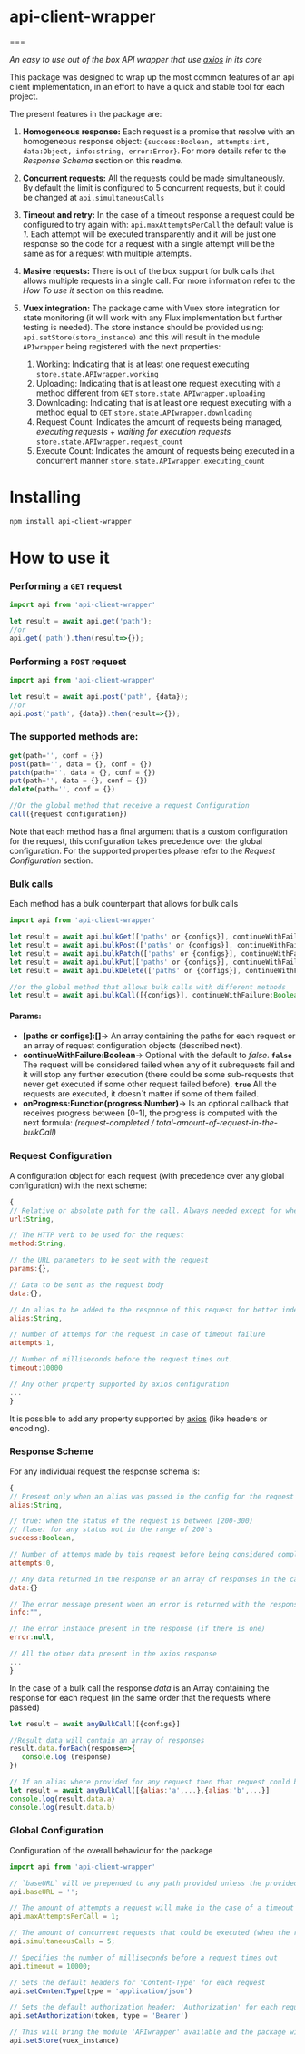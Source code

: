 # api-client-wrapper
===

_An easy to use out of the box API wrapper that use [axios](https://github.com/axios/axios)  in its core_

This package was designed to wrap up the most common features of an api client implementation, in an effort to have a quick and stable tool for each project.

The present features in the package are:

1. **Homogeneous response:** Each request is a promise that resolve with an homogeneous response object: `{success:Boolean, attempts:int, data:Object, info:string, error:Error}`. For more details refer to the _Response Schema_ section on this readme.

1. **Concurrent requests:** All the requests could be made simultaneously. By default the limit is configured to 5 concurrent requests, but it could be changed at `api.simultaneousCalls`

1. **Timeout and retry:** In the case of a timeout response a request could be configured to try again with: `api.maxAttemptsPerCall` the default value is _1_. Each attempt will be executed transparently and it will be just one response so the code for a request with a single attempt will be the same as for a request with multiple attempts.

1. **Masive requests:** There is out of the box support for bulk calls that allows multiple requests in a single call. For more information refer to the _How To use it_ section on this readme.

1. **Vuex integration:** The package came with Vuex store integration for state monitoring (it will work with any Flux implementation but further testing is needed). The store instance should be provided using: `api.setStore(store_instance)` and this will result in the module `APIwrapper` being registered with the next properties:
   1. Working: Indicating that is at least one request executing `store.state.APIwrapper.working`
   1. Uploading: Indicating that is at least one request executing with a method different from `GET` `store.state.APIwrapper.uploading`
   1. Downloading: Indicating that is at least one request executing with a method equal to `GET` `store.state.APIwrapper.downloading`
   1. Request Count: Indicates the amount of requests being managed, _executing requests + waiting for execution requests_ `store.state.APIwrapper.request_count`
   1. Execute Count: Indicates the amount of requests being executed in a concurrent manner `store.state.APIwrapper.executing_count`
   

# Installing
```bash
npm install api-client-wrapper
```

# How to use it

### Performing a `GET` request

```javascript
import api from 'api-client-wrapper'

let result = await api.get('path');
//or
api.get('path').then(result=>{});
```

### Performing a `POST` request

```javascript
import api from 'api-client-wrapper'

let result = await api.post('path', {data});
//or
api.post('path', {data}).then(result=>{});
```

### The supported methods are:
```javascript
get(path='', conf = {})
post(path='', data = {}, conf = {})
patch(path='', data = {}, conf = {})
put(path='', data = {}, conf = {})
delete(path='', conf = {})

//Or the global method that receive a request Configuration
call({request configuration})
```
Note that each method has a final argument that is a custom configuration for the request, this configuration takes precedence over the global configuration. For the supported properties please refer to the _Request Configuration_ section.

### Bulk calls
Each method has a bulk counterpart that allows for bulk calls

```javascript
import api from 'api-client-wrapper'

let result = await api.bulkGet(['paths' or {configs}], continueWithFailure:Boolean, onProgress)
let result = await api.bulkPost(['paths' or {configs}], continueWithFailure:Boolean, onProgress)
let result = await api.bulkPatch(['paths' or {configs}], continueWithFailure:Boolean, onProgress)
let result = await api.bulkPut(['paths' or {configs}], continueWithFailure:Boolean, onProgress)
let result = await api.bulkDelete(['paths' or {configs}], continueWithFailure:Boolean, onProgress)

//or the global method that allows bulk calls with different methods
let result = await api.bulkCall([{configs}], continueWithFailure:Boolean, onProgress)
```
#### Params:
* **[paths or configs]:[]**-> An array containing the paths for each request or an array of request configuration objects (described next).
* **continueWithFailure:Boolean**-> Optional with the default to _false_.  **`false`** The request will be considered failed when any of it subrequests fail and it will stop any further execution (there could be some sub-requests that never get executed if some other request failed before). **`true`** All the requests are executed, it doesn´t matter if some of them failed.
* **onProgress:Function(progress:Number)**-> Is an optional callback that receives progress between [0-1], the progress is computed with the next formula: _(request-completed / total-amount-of-request-in-the-bulkCall)_

### Request Configuration
A configuration object for each request (with precedence over any global configuration) with the next scheme:
```javascript
{
// Relative or absolute path for the call. Always needed except for when a path was already passed as an argument
url:String,

// The HTTP verb to be used for the request
method:String,

// the URL parameters to be sent with the request
params:{},

// Data to be sent as the request body
data:{},

// An alias to be added to the response of this request for better indentification with bulk calls
alias:String,

// Number of attemps for the request in case of timeout failure
attempts:1,

// Number of milliseconds before the request times out.
timeout:10000

// Any other property supported by axios configuration
...
}
```

It is possible to add any property supported by [axios](https://github.com/axios/axios) (like headers or encoding).

### Response Scheme

For any individual request the response schema is:
```javascript
{
// Present only when an alias was passed in the config for the request
alias:String,

// true: when the status of the request is between [200-300) 
// flase: for any status not in the range of 200's
success:Boolean,

// Number of attemps made by this request before being considered completed
attempts:0,

// Any data returned in the response or an array of responses in the case of a bulk call
data:{}

// The error message present when an error is returned with the response
info:"",

// The error instance present in the response (if there is one)
error:null,

// All the other data present in the axios response
...
}
```
In the case of a bulk call the response _data_ is an Array containing the response for each request (in the same order that the requests where passed)

```javascript
let result = await anyBulkCall([{configs}]

//Result data will contain an array of responses
result.data.forEach(response=>{
   console.log (response)
})

// If an alias where provided for any request then that request could be accessed with that alias
let result = await anyBulkCall([{alias:'a',...},{alias:'b',...}]
console.log(result.data.a)
console.log(result.data.b)
```

### Global Configuration

Configuration of the overall behaviour for the package

```javascript
import api from 'api-client-wrapper'

// `baseURL` will be prepended to any path provided unless the provided path is absolute.
api.baseURL = '';

// The amount of attempts a request will make in the case of a timeout before failing completely
api.maxAttemptsPerCall = 1;

// The amount of concurrent requests that could be executed (when the requests number exceed this amount the requests are enqueue in a waiting mode)
api.simultaneousCalls = 5;

// Specifies the number of milliseconds before a request times out
api.timeout = 10000;

// Sets the default headers for 'Content-Type' for each request
api.setContentType(type = 'application/json')

// Sets the default authorization header: 'Authorization' for each request
api.setAuthorization(token, type = 'Bearer')

// This will bring the module 'APIwrapper' available and the package will start updating its state
api.setStore(vuex_instance)
```

